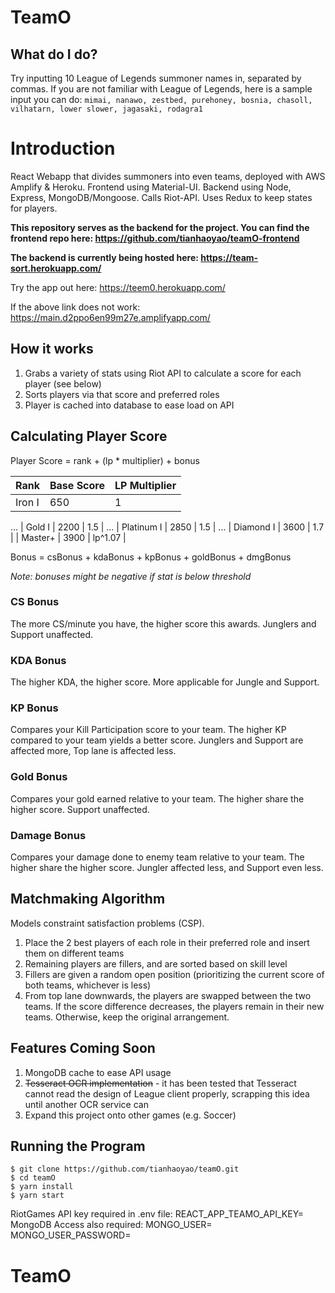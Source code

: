 
# TeamO

## What do I do?

Try inputting 10 League of Legends summoner names in, separated by commas. If you are not familiar with League of Legends, here is a sample input you can do:
`mimai, nanawo, zestbed, purehoney, bosnia, chasoll, vilhatarn, lower slower, jagasaki, rodagra1`

# Introduction

React Webapp that divides summoners into even teams, deployed with AWS Amplify & Heroku. Frontend using Material-UI. Backend using Node, Express, MongoDB/Mongoose. Calls Riot-API. Uses Redux to keep states for players.

__This repository serves as the backend for the project. You can find the frontend repo here: https://github.com/tianhaoyao/teamO-frontend__

__The backend is currently being hosted here: https://team-sort.herokuapp.com/__

Try the app out here: https://teem0.herokuapp.com/ 

If the above link does not work: https://main.d2ppo6en99m27e.amplifyapp.com/


## How it works

1. Grabs a variety of stats using Riot API to calculate a score for each player (see below)
2. Sorts players via that score and preferred roles
3. Player is cached into database to ease load on API

## Calculating Player Score

Player Score = rank + (lp * multiplier) + bonus

| Rank         | Base Score | LP Multiplier |
|--------------|------------|---------------|
| Iron I       | 650        | 1             |
...
| Gold I       | 2200       | 1.5           |
...
| Platinum I   | 2850       | 1.5           |
...
| Diamond I    | 3600       | 1.7           |
| Master+      | 3900       | lp^1.07       |

Bonus = csBonus + kdaBonus + kpBonus + goldBonus + dmgBonus

*Note: bonuses might be negative if stat is below threshold*

### CS Bonus
The more CS/minute you have, the higher score this awards. Junglers and Support unaffected.

### KDA Bonus
The higher KDA, the higher score. More applicable for Jungle and Support.

### KP Bonus
Compares your Kill Participation score to your team. The higher KP compared to your team yields a better score. Junglers and Support are affected more, Top lane is affected less.

### Gold Bonus
Compares your gold earned relative to your team. The higher share the higher score. Support unaffected.

### Damage Bonus
Compares your damage done to enemy team relative to your team. The higher share the higher score. Jungler affected less, and Support even less.

## Matchmaking Algorithm

Models constraint satisfaction problems (CSP).

1. Place the 2 best players of each role in their preferred role and insert them on different teams
2. Remaining players are fillers, and are sorted based on skill level
3. Fillers are given a random open position (prioritizing the current score of both teams, whichever is less)
4. From top lane downwards, the players are swapped between the two teams. If the score difference decreases, the players remain in their new teams. Otherwise, keep the original arrangement.

## Features Coming Soon
1. MongoDB cache to ease API usage
2. ~~Tesseract OCR implementation~~ - it has been tested that Tesseract cannot read the design of League client properly, scrapping this idea until another OCR service can
3. Expand this project onto other games (e.g. Soccer)

## Running the Program

```
$ git clone https://github.com/tianhaoyao/teamO.git
$ cd teamO
$ yarn install
$ yarn start
```
RiotGames API key required in .env file: REACT_APP_TEAMO_API_KEY=
MongoDB Access also required: MONGO_USER= MONGO_USER_PASSWORD=

# TeamO
